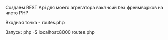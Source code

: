 Создаём REST Api для моего агрегатора вакансий без фреймворков на чисто PHP 

Входная точка - routes.php

Запуск:
php -S localhost:8000 routes.php  
